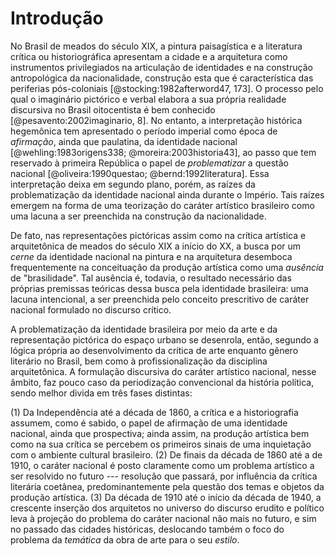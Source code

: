 Introdução
==========

No Brasil de meados do século XIX, a pintura paisagística e a literatura
crítica ou historiográfica apresentam a cidade e a arquitetura como
instrumentos privilegiados na articulação de identidades e na construção
antropológica da nacionalidade, construção esta que é característica das
periferias pós-coloniais [@stocking:1982afterword47, 173]. O processo
pelo qual o imaginário pictórico e verbal elabora a sua própria
realidade discursiva no Brasil oitocentista é bem conhecido
[@pesavento:2002imaginario, 8]. No entanto, a interpretação histórica
hegemônica tem apresentado o período imperial como época de *afirmação*,
ainda que paulatina, da identidade nacional [@wehling:1983origens338;
@moreira:2003historia43], ao passo que tem reservado à primeira
República o papel de *problematizar* a questão nacional
[@oliveira:1990questao; @bernd:1992literatura]. Essa interpretação deixa
em segundo plano, porém, as raízes da problematização da identidade
nacional ainda durante o Império. Tais raízes emergem na forma de uma
teorização do caráter artístico brasileiro como uma lacuna a ser
preenchida na construção da nacionalidade.

De fato, nas representações pictóricas assim como na crítica artística e
arquitetônica de meados do século XIX a início do XX, a busca por um
*cerne* da identidade nacional na pintura e na arquitetura desemboca
frequentemente na conceituação da produção artística como uma *ausência*
de "brasilidade". Tal ausência é, todavia, o resultado necessário das
próprias premissas teóricas dessa busca pela identidade brasileira: uma
lacuna intencional, a ser preenchida pelo conceito prescritivo de
caráter nacional formulado no discurso crítico.

A problematização da identidade brasileira por meio da arte e da
representação pictórica do espaço urbano se desenrola, então, segundo a
lógica própria ao desenvolvimento da crítica de arte enquanto gênero
literário no Brasil, bem como à profissionalização da disciplina
arquitetônica. A formulação discursiva do caráter artístico nacional,
nesse âmbito, faz pouco caso da periodização convencional da história
política, sendo melhor divida em três fases distintas:

(1) Da Independência até a década de 1860, a crítica e a historiografia
    assumem, como é sabido, o papel de afirmação de uma identidade
    nacional, ainda que prospectiva; ainda assim, na produção artística
    bem como na sua crítica se percebem os primeiros sinais de uma
    inquietação com o ambiente cultural brasileiro.
(2) De finais da década de 1860 até a de 1910, o caráter nacional é posto
    claramente como um problema artístico a ser resolvido no futuro ---
    resolução que passará, por influência da crítica literária coetânea,
    predominantemente pela questão dos temas e objetos da produção
    artística.
(3) Da década de 1910 até o início da década de 1940, a crescente
    inserção dos arquitetos no universo do discurso erudito e político
    leva à projeção do problema do caráter nacional não mais no futuro,
    e sim no passado das cidades históricas, deslocando também o foco do
    problema da *temática* da obra de arte para o seu *estilo*.

